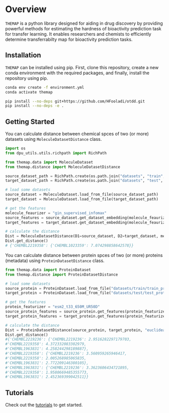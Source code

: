 # Overview

`THEMAP` is a python library designed for aiding in drug discovery by providing powerful methods for estimating the hardness of bioactivity prediction task for transfer learning. It enables researchers and chemists to efficiently determine transferrabilty map for bioactivity prediction tasks. 


## Installation
`THEMAP` can be installed using pip. First, clone this repository, create a new conda environment with the required packages, and finally, install the repository using pip.

```bash
conda env create -f environment.yml
conda activate themap

pip install --no-deps git+https://github.com/HFooladi/otdd.git  
pip install --no-deps -e .
```

## Getting Started

You can calculate distance between chemical spces of two (or more) datasets using `MoleculeDatasetDistance` class.

```python
import os
from dpu_utils.utils.richpath import RichPath

from themap.data import MoleculeDataset
from themap.distance import MoleculeDatasetDistance

source_dataset_path = RichPath.create(os.path.join("datasets", "train", "CHEMBL1023359.jsonl.gz"))
target_dataset_path = RichPath.create(os.path.join("datasets", "test", "CHEMBL2219358.jsonl.gz"))

# load some datasets
source_dataset = MoleculeDataset.load_from_file(source_dataset_path)
target_dataset = MoleculeDataset.load_from_file(target_dataset_path)

# get the features
molecule_feaurizer = "gin_supervised_infomax"
source_features = source_dataset.get_dataset_embedding(molecule_feaurizer)
target_features = target_dataset.get_dataset_embedding(molecule_feaurizer)

# calculate the distance
Dist = MoleculeDatasetDistance(D1=source_dataset, D2=target_dataset, method="otdd")
Dist.get_distance()
# {'CHEMBL2219358': {'CHEMBL1023359': 7.074298858642578}}
```

You can calculate distance between protein spces of two (or more) proteins (metadata) using `ProteinDatasetDistance` class.
    
```python
from themap.data import ProteinDataset
from themap.distance import ProteinDatasetDistance

# load some datasets
source_protein = ProteinDataset.load_from_file("datasets/train/train_proteins.fasta")
target_protein = ProteinDataset.load_from_file("datasets/test/test_proteins.fasta")

# get the features
protein_featurizer = "esm2_t33_650M_UR50D"
source_protein_features = source_protein.get_features(protein_featurizer)
target_protein_features = target_protein.get_features(protein_featurizer)

# calculate the distance
Dist = ProteinDatasetDistance(source_protein, target_protein, "euclidean")
Dist.get_distance()
#{'CHEMBL2219236': {'CHEMBL2219236': 2.9516282297179703,
#'CHEMBL2219358': 4.372332083302979,
#'CHEMBL1963831': 4.258244298189887},
#'CHEMBL2219358': {'CHEMBL2219236': 3.560959265946417,
#'CHEMBL2219358': 2.005268985065835,
#'CHEMBL1963831': 2.772209146380105},
#'CHEMBL1963831': {'CHEMBL2219236': 3.3623606434721895,
#'CHEMBL2219358': 1.9580669485355773,
#'CHEMBL1963831': 2.452369399042511}}
```


## Tutorials

Check out the [tutorials](tutorials/Basics.ipynb) to get started.